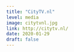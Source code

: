 ```yaml
---
title: "CityTV.nl"
level: media
image: citytvnl.jpg
link: http://citytv.nl/
date: 2020-01-29
draft: false
---
```

